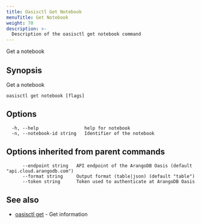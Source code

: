 ```yaml
---
title: Oasisctl Get Notebook
menuTitle: Get Notebook
weight: 70
description: >-
  Description of the oasisctl get notebook command
---
```

Get a notebook

## Synopsis

Get a notebook

```
oasisctl get notebook [flags]
```

## Options

```
  -h, --help                 help for notebook
  -n, --notebook-id string   Identifier of the notebook
```

## Options inherited from parent commands

```
      --endpoint string   API endpoint of the ArangoDB Oasis (default "api.cloud.arangodb.com")
      --format string     Output format (table|json) (default "table")
      --token string      Token used to authenticate at ArangoDB Oasis
```

## See also

* [oasisctl get](_index.md)	 - Get information

